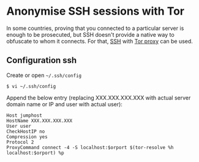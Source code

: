 # Anonymise SSH sessions with Tor

In some countries, proving that you connected to a particular server is enough to be prosecuted, but SSH doesn't 
provide a native way to obfuscate to whom it connects. For that, [SSH](ssh.md) with [Tor proxy](tor-proxy.md) can be used.

## Configuration ssh

Create or open `~/.ssh/config`

    $ vi ~/.ssh/config

Append the below entry (replacing XXX.XXX.XXX.XXX with actual server domain name or IP and user with actual user):

    Host jumphost
    HostName XXX.XXX.XXX.XXX
    User user
    CheckHostIP no
    Compression yes
    Protocol 2
    ProxyCommand connect -4 -S localhost:$orport $(tor-resolve %h localhost:$orport) %p